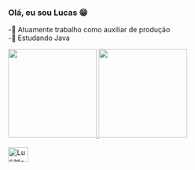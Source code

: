 ### Olá, eu sou Lucas 😁

-💼 Atuamente trabalho como auxiliar de produção                                                                                                                         
-📘 Estudando Java
<div>

  <a href="https://github.com/rafaballerini">
  <img height="180em" src="https://github-readme-stats.vercel.app/api?username=1lucashsw&show_icons=true&theme=dracula&include_all_commits=true&count_private=true"/>
  <img height="180em" src="https://github-readme-stats.vercel.app/api/top-langs/?username=1lucashsw&layout=compact&langs_count=7&theme=dracula"/>
  </div>
  
  <div style="display: inline_block"><br>
  <img align="center" alt="Lucas-Jv" height="30" width="40" src="https://img.shields.io/badge/Java-ED8B00?style=for-the-badge&logo=java&logoColor=white"
  <img align="center" alt="Lucas-C" height="30" width="40" src="https://img.shields.io/badge/C-00599C?style=for-the-badge&logo=c&logoColor=white"
  
  ##
